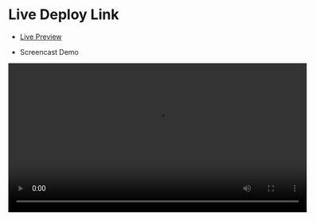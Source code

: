 # Live Deploy Link  

-  [Live Preview](https://dev-coding-challenge-steel.vercel.app/)  

-  Screencast Demo  

<video src="https://github.com/user-attachments/assets/3b177c72-d093-478d-b350-c1555ea31f36" controls width="600"></video>



